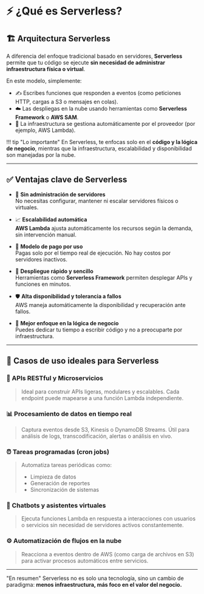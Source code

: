 # ⚡ ¿Qué es Serverless?

## 🏗️ Arquitectura Serverless

A diferencia del enfoque tradicional basado en servidores, **Serverless** permite que tu código se ejecute **sin necesidad de administrar infraestructura física o virtual**.

En este modelo, simplemente:

- ✍️ Escribes funciones que responden a eventos (como peticiones HTTP, cargas a S3 o mensajes en colas).
- ☁️ Las despliegas en la nube usando herramientas como **Serverless Framework** o **AWS SAM**.
- 🔄 La infraestructura se gestiona automáticamente por el proveedor (por ejemplo, AWS Lambda).

!!! tip "Lo importante"
    En Serverless, te enfocas solo en el **código y la lógica de negocio**, mientras que la infraestructura, escalabilidad y disponibilidad son manejadas por la nube.

---

## ✅ Ventajas clave de Serverless

- 🧩 **Sin administración de servidores**  
  No necesitas configurar, mantener ni escalar servidores físicos o virtuales.

- 📈 **Escalabilidad automática**  
  **AWS Lambda** ajusta automáticamente los recursos según la demanda, sin intervención manual.

- 💸 **Modelo de pago por uso**  
  Pagas solo por el tiempo real de ejecución. No hay costos por servidores inactivos.

- 🚀 **Despliegue rápido y sencillo**  
  Herramientas como **Serverless Framework** permiten desplegar APIs y funciones en minutos.

- 🛡️ **Alta disponibilidad y tolerancia a fallos**  
  AWS maneja automáticamente la disponibilidad y recuperación ante fallos.

- 🧠 **Mejor enfoque en la lógica de negocio**  
  Puedes dedicar tu tiempo a escribir código y no a preocuparte por infraestructura.

---

## 🎯 Casos de uso ideales para Serverless

### 🔗 APIs RESTful y Microservicios
> Ideal para construir APIs ligeras, modulares y escalables. Cada endpoint puede mapearse a una función Lambda independiente.

### 📊 Procesamiento de datos en tiempo real
> Captura eventos desde S3, Kinesis o DynamoDB Streams. Útil para análisis de logs, transcodificación, alertas o análisis en vivo.

### ⏰ Tareas programadas (cron jobs)
> Automatiza tareas periódicas como:
> - Limpieza de datos
> - Generación de reportes
> - Sincronización de sistemas

### 🤖 Chatbots y asistentes virtuales
> Ejecuta funciones Lambda en respuesta a interacciones con usuarios o servicios sin necesidad de servidores activos constantemente.

### ⚙️ Automatización de flujos en la nube
> Reacciona a eventos dentro de AWS (como carga de archivos en S3) para activar procesos automáticos entre servicios.

---

"En resumen"
    Serverless no es solo una tecnología, sino un cambio de paradigma: **menos infraestructura, más foco en el valor del negocio.**
